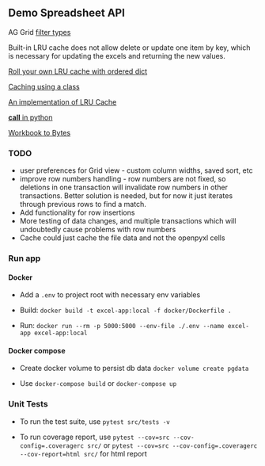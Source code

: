 ## Demo Spreadsheet API

AG Grid [filter types](https://www.ag-grid.com/javascript-data-grid/filter-provided-simple/#simple-filter-options)

Built-in LRU cache does not allow delete or update one item by key, which is necessary for updating the excels and 
returning the new values.

[Roll your own LRU cache with ordered dict](https://pastebin.com/LDwMwtp8)

[Caching using a class](https://wiki.python.org/moin/PythonDecoratorLibrary#Memoize)

[An implementation of LRU Cache](https://stackoverflow.com/posts/64816003/timeline)

[__call__ in python](https://www.geeksforgeeks.org/__call__-in-python/)

[Workbook to Bytes](https://stackoverflow.com/a/55144731/10554240)


### TODO
- user preferences for Grid view - custom column widths, saved sort, etc
- improve row numbers handling - row numbers are not fixed, so deletions in one transaction will invalidate row numbers 
  in other transactions. Better solution is needed, but for now it just iterates through previous rows to find a match.
- Add functionality for row insertions
- More testing of data changes, and multiple transactions which will undoubtedly cause problems with row numbers
- Cache could just cache the file data and not the openpyxl cells


### Run app

#### Docker

 - Add a `.env` to project root with necessary env variables

 - Build: `docker build -t excel-app:local -f docker/Dockerfile .`

 - Run: `docker run --rm -p 5000:5000 --env-file ./.env --name excel-app excel-app:local`


#### Docker compose

 - Create docker volume to persist db data `docker volume create pgdata`

 - Use `docker-compose build` or `docker-compose up`



### Unit Tests

 - To run the test suite, use `pytest src/tests -v`

 - To run coverage report, use `pytest --cov=src --cov-config=.coveragerc src/` 
   or `pytest --cov=src --cov-config=.coveragerc --cov-report=html src/` for html report

